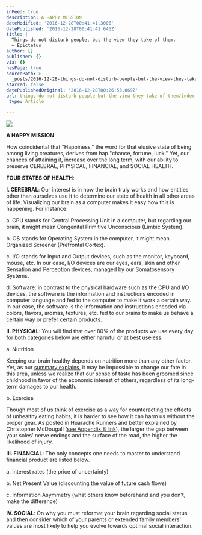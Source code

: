 ```yaml
---
inFeed: true
description: A HAPPY MISSION
dateModified: '2016-12-28T00:41:41.300Z'
datePublished: '2016-12-28T00:41:41.646Z'
title: |
  Things do not disturb people, but the view they take of them. 
  ― Epictetus
author: []
publisher: {}
via: {}
hasPage: true
sourcePath: >-
  _posts/2016-12-28-things-do-not-disturb-people-but-the-view-they-take-of-them.md
starred: false
datePublishedOriginal: '2016-12-28T00:26:53.069Z'
url: things-do-not-disturb-people-but-the-view-they-take-of-them/index.html
_type: Article

---
```

![](https://the-grid-user-content.s3-us-west-2.amazonaws.com/c98baf19-1912-42a8-980b-c6f9b3fbf72a.jpg)

**A HAPPY MISSION**

How coincidental that "Happiness," the word for that elusive state of being among living creatures, derives from hap "chance, fortune, luck." Yet, our chances of attaining it, increase over the long term, with our ability to preserve CEREBRAL, PHYSICAL, FINANCIAL, and SOCIAL HEALTH.

**FOUR STATES OF HEALTH**:

**I. CEREBRAL**: Our interest is in how the brain truly works and how entities other than ourselves use it to determine our state of health in all other areas of life. Visualizing our brain as a computer makes it easy how this is happening. For instance:

a. CPU stands for Central Processing Unit in a computer, but regarding our brain, it might mean Congenital Primitive Unconscious (Limbic System).

b. OS stands for Operating System in the computer, it might mean Organized Screener (Prefrontal Cortex).

c. I/O stands for Input and Output devices, such as the monitor, keyboard, mouse, etc. In our case, I/O devices are our eyes, ears, skin and other Sensation and Perception devices, managed by our Somatosensory Systems.

d. Software: in contrast to the physical hardware such as the CPU and I/O devices, the software is the information and instructions encoded in computer language and fed to the computer to make it work a certain way. In our case, the software is the information and instructions encoded via colors, flavors, aromas, textures, etc. fed to our brains to make us behave a certain way or prefer certain products.

**II. PHYSICAL**: You will find that over 80% of the products we use every day for both categories below are either harmful or at best useless.

a. Nutrition

Keeping our brain healthy depends on nutrition more than any other factor. Yet, as our [summary explains][0], it may be impossible to change our fate in this area, unless we realize that our sense of taste has been groomed since childhood in favor of the economic interest of others, regardless of its long-term damages to our health.

b. Exercise

Though most of us think of exercise as a way for counteracting the effects of unhealthy eating habits, it is harder to see how it can harm us without the proper gear. As posted in Huarache Runners and better explained by Christopher McDougall ([see Appendix B link][0]), the larger the gap between your soles' nerve endings and the surface of the road, the higher the likelihood of injury.

**III. FINANCIAL**: The only concepts one needs to master to understand financial product are listed below.

a. Interest rates (the price of uncertainty)

b. Net Present Value (discounting the value of future cash flows)

c. Information Asymmetry (what others know beforehand and you don't, make the difference)

**IV. SOCIAL**: On why you must reformat your brain regarding social status and then consider which of your parents or extended family members' values are most likely to help you evolve towards optimal social interaction.

[0]: http://www.infoasy.com/2016/07/hack-matrix_29.html